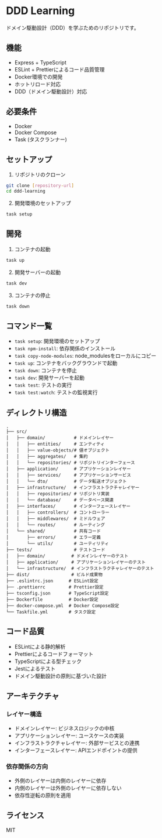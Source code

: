 # DDD Learning

ドメイン駆動設計（DDD）を学ぶためのリポジトリです。

## 機能

- Express + TypeScript
- ESLint + Prettierによるコード品質管理
- Docker環境での開発
- ホットリロード対応
- DDD（ドメイン駆動設計）対応

## 必要条件

- Docker
- Docker Compose
- Task (タスクランナー)

## セットアップ

1. リポジトリのクローン
```bash
git clone [repository-url]
cd ddd-learning
```

2. 開発環境のセットアップ
```bash
task setup
```

## 開発

1. コンテナの起動
```bash
task up
```

2. 開発サーバーの起動
```bash
task dev
```

3. コンテナの停止
```bash
task down
```

## コマンド一覧

- `task setup`: 開発環境のセットアップ
- `task npm-install`: 依存関係のインストール
- `task copy-node-modules`: node_modulesをローカルにコピー
- `task up`: コンテナをバックグラウンドで起動
- `task down`: コンテナを停止
- `task dev`: 開発サーバーを起動
- `task test`: テストの実行
- `task test:watch`: テストの監視実行

## ディレクトリ構造

```
.
├── src/
│   ├── domain/           # ドメインレイヤー
│   │   ├── entities/     # エンティティ
│   │   ├── value-objects/# 値オブジェクト
│   │   ├── aggregates/   # 集約
│   │   └── repositories/ # リポジトリインターフェース
│   ├── application/      # アプリケーションレイヤー
│   │   ├── services/     # アプリケーションサービス
│   │   └── dto/          # データ転送オブジェクト
│   ├── infrastructure/   # インフラストラクチャレイヤー
│   │   ├── repositories/ # リポジトリ実装
│   │   └── database/     # データベース関連
│   ├── interfaces/       # インターフェースレイヤー
│   │   ├── controllers/  # コントローラー
│   │   ├── middlewares/  # ミドルウェア
│   │   └── routes/       # ルーティング
│   └── shared/           # 共有コード
│       ├── errors/       # エラー定義
│       └── utils/        # ユーティリティ
├── tests/                # テストコード
│   ├── domain/          # ドメインレイヤーのテスト
│   ├── application/     # アプリケーションレイヤーのテスト
│   └── infrastructure/  # インフラストラクチャレイヤーのテスト
├── dist/                # ビルド成果物
├── .eslintrc.json      # ESLint設定
├── .prettierrc         # Prettier設定
├── tsconfig.json       # TypeScript設定
├── Dockerfile          # Docker設定
├── docker-compose.yml  # Docker Compose設定
└── Taskfile.yml        # タスク設定
```

## コード品質

- ESLintによる静的解析
- Prettierによるコードフォーマット
- TypeScriptによる型チェック
- Jestによるテスト
- ドメイン駆動設計の原則に基づいた設計

## アーキテクチャ

### レイヤー構造
- ドメインレイヤー: ビジネスロジックの中核
- アプリケーションレイヤー: ユースケースの実装
- インフラストラクチャレイヤー: 外部サービスとの連携
- インターフェースレイヤー: APIエンドポイントの提供

### 依存関係の方向
- 外側のレイヤーは内側のレイヤーに依存
- 内側のレイヤーは外側のレイヤーに依存しない
- 依存性逆転の原則を適用

## ライセンス

MIT 
